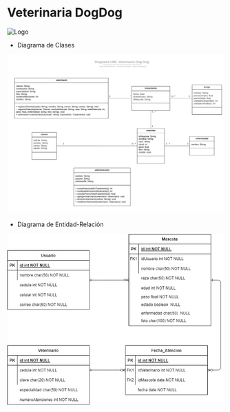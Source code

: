 # Veterinaria DogDog

![Logo](images/logo.jpg)

- Diagrama de Clases

![Diagrama UML](images/UML.jpg)

- Diagrama de Entidad-Relación

![Diagrama Entidad-Relación](images/entities.jpg)

